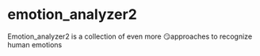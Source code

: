 # emotion_analyzer2
Emotion_analyzer2 is a collection of even more 😏approaches to recognize human emotions
